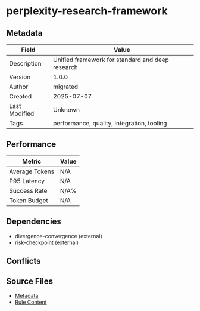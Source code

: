# perplexity-research-framework

## Metadata

| Field | Value |
|-------|-------|
| Description | Unified framework for standard and deep research |
| Version | 1.0.0 |
| Author | migrated |
| Created | 2025-07-07 |
| Last Modified | Unknown |
| Tags | performance, quality, integration, tooling |

## Performance

| Metric | Value |
|--------|-------|
| Average Tokens | N/A |
| P95 Latency | N/A |
| Success Rate | N/A% |
| Token Budget | N/A |

## Dependencies

- divergence-convergence (external)
- risk-checkpoint (external)

## Conflicts


## Source Files

- [Metadata](300-integration/perplexity-research-framework.yaml)
- [Rule Content](300-integration/perplexity-research-framework.mdc)